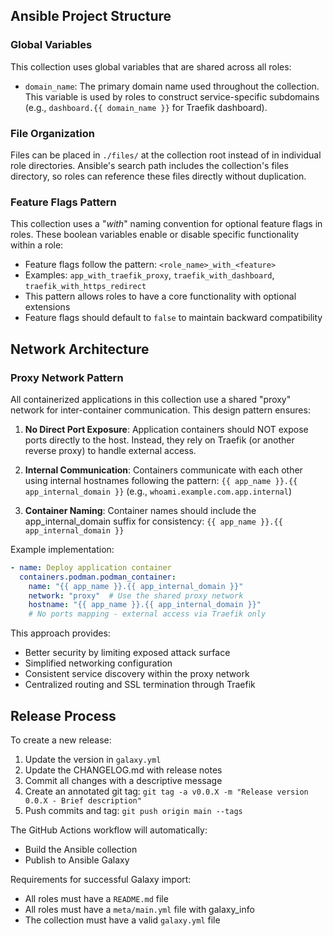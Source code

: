 ## Ansible Project Structure

### Global Variables

This collection uses global variables that are shared across all roles:

- `domain_name`: The primary domain name used throughout the collection. This variable is used by roles to construct service-specific subdomains (e.g., `dashboard.{{ domain_name }}` for Traefik dashboard).

### File Organization

Files can be placed in `./files/` at the collection root instead of in individual role directories. Ansible's search path includes the collection's files directory, so roles can reference these files directly without duplication.

### Feature Flags Pattern

This collection uses a "_with_" naming convention for optional feature flags in roles. These boolean variables enable or disable specific functionality within a role:

- Feature flags follow the pattern: `<role_name>_with_<feature>`
- Examples: `app_with_traefik_proxy`, `traefik_with_dashboard`, `traefik_with_https_redirect`
- This pattern allows roles to have a core functionality with optional extensions
- Feature flags should default to `false` to maintain backward compatibility

## Network Architecture

### Proxy Network Pattern

All containerized applications in this collection use a shared "proxy" network for inter-container communication. This design pattern ensures:

1. **No Direct Port Exposure**: Application containers should NOT expose ports directly to the host. Instead, they rely on Traefik (or another reverse proxy) to handle external access.

2. **Internal Communication**: Containers communicate with each other using internal hostnames following the pattern: `{{ app_name }}.{{ app_internal_domain }}` (e.g., `whoami.example.com.app.internal`)

3. **Container Naming**: Container names should include the app_internal_domain suffix for consistency: `{{ app_name }}.{{ app_internal_domain }}`

Example implementation:
```yaml
- name: Deploy application container
  containers.podman.podman_container:
    name: "{{ app_name }}.{{ app_internal_domain }}"
    network: "proxy"  # Use the shared proxy network
    hostname: "{{ app_name }}.{{ app_internal_domain }}"
    # No ports mapping - external access via Traefik only
```

This approach provides:
- Better security by limiting exposed attack surface
- Simplified networking configuration
- Consistent service discovery within the proxy network
- Centralized routing and SSL termination through Traefik

## Release Process

To create a new release:

1. Update the version in `galaxy.yml`
2. Update the CHANGELOG.md with release notes
3. Commit all changes with a descriptive message
4. Create an annotated git tag: `git tag -a v0.0.X -m "Release version 0.0.X - Brief description"`
5. Push commits and tag: `git push origin main --tags`

The GitHub Actions workflow will automatically:
- Build the Ansible collection
- Publish to Ansible Galaxy

Requirements for successful Galaxy import:
- All roles must have a `README.md` file
- All roles must have a `meta/main.yml` file with galaxy_info
- The collection must have a valid `galaxy.yml` file
